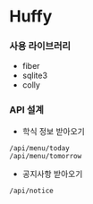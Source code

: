 # Huffy

### 사용 라이브러리

- fiber
- sqlite3
- colly

### API 설계

- 학식 정보 받아오기
```
/api/menu/today
/api/menu/tomorrow
```

- 공지사항 받아오기
```
/api/notice
```